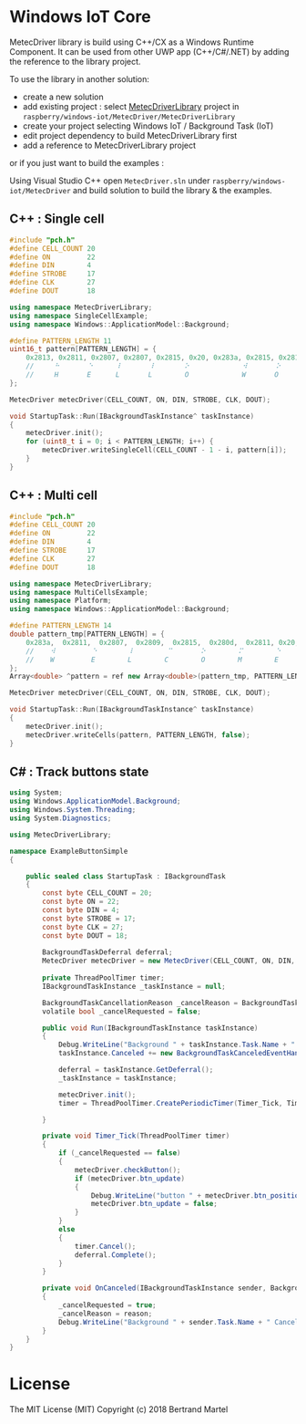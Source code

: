 # Windows IoT Core

MetecDriver library is build using C++/CX as a Windows Runtime Component. It can be used from other UWP app (C++/C#/.NET) by adding the reference to the library project.

To use the library in another solution: 

* create a new solution
* add existing project : select [MetecDriverLibrary](./raspberry/windows-iot/MetecDriver/MetecDriverLibrary) project in `raspberry/windows-iot/MetecDriver/MetecDriverLibrary`
* create your project selecting Windows IoT / Background Task (IoT)
* edit project dependency to build MetecDriverLibrary first
* add a reference to MetecDriverLibrary project

or if you just want to build the examples : 

Using Visual Studio C++ open `MetecDriver.sln` under `raspberry/windows-iot/MetecDriver` and build solution to build the library & the examples.

## C++ : Single cell 

```cpp
#include "pch.h"
#define CELL_COUNT 20
#define ON         22
#define DIN        4
#define STROBE     17
#define CLK        27
#define DOUT       18

using namespace MetecDriverLibrary;
using namespace SingleCellExample;
using namespace Windows::ApplicationModel::Background;

#define PATTERN_LENGTH 11
uint16_t pattern[PATTERN_LENGTH] = {
    0x2813, 0x2811, 0x2807, 0x2807, 0x2815, 0x20, 0x283a, 0x2815, 0x2817, 0x2807, 0x2819
    //     ⠓       ⠑      ⠇       ⠇       ⠕             ⠺       ⠕      ⠗       ⠇      ⠙
    //     H       E      L       L        O             W       O       R      L       D
};

MetecDriver metecDriver(CELL_COUNT, ON, DIN, STROBE, CLK, DOUT);

void StartupTask::Run(IBackgroundTaskInstance^ taskInstance)
{
    metecDriver.init();
    for (uint8_t i = 0; i < PATTERN_LENGTH; i++) {
        metecDriver.writeSingleCell(CELL_COUNT - 1 - i, pattern[i]);
    }
}
```

## C++ : Multi cell 

```cpp
#include "pch.h" 
#define CELL_COUNT 20
#define ON         22
#define DIN        4
#define STROBE     17
#define CLK        27
#define DOUT       18

using namespace MetecDriverLibrary;
using namespace MultiCellsExample;
using namespace Platform;
using namespace Windows::ApplicationModel::Background;

#define PATTERN_LENGTH 14
double pattern_tmp[PATTERN_LENGTH] = {
    0x283a,  0x2811,  0x2807,  0x2809,  0x2815,  0x280d,  0x2811, 0x20,  0x2813, 0x2815, 0x280d, 0x2811, 0x20, 0x2816
    //    ⠺         ⠑        ⠇        ⠉       ⠕        ⠍        ⠑             ⠓       ⠕       ⠍       ⠑             ⠖
    //    W         E        L        C        O        M        E             H       O        M       E             !
};
Array<double> ^pattern = ref new Array<double>(pattern_tmp, PATTERN_LENGTH);

MetecDriver metecDriver(CELL_COUNT, ON, DIN, STROBE, CLK, DOUT);

void StartupTask::Run(IBackgroundTaskInstance^ taskInstance)
{
    metecDriver.init();
    metecDriver.writeCells(pattern, PATTERN_LENGTH, false);
}
```

## C# : Track buttons state

```csharp
using System;
using Windows.ApplicationModel.Background;
using Windows.System.Threading;
using System.Diagnostics;

using MetecDriverLibrary;

namespace ExampleButtonSimple
{

    public sealed class StartupTask : IBackgroundTask
    {
        const byte CELL_COUNT = 20;
        const byte ON = 22;
        const byte DIN = 4;
        const byte STROBE = 17;
        const byte CLK = 27;
        const byte DOUT = 18;
  
        BackgroundTaskDeferral deferral;
        MetecDriver metecDriver = new MetecDriver(CELL_COUNT, ON, DIN, STROBE, CLK, DOUT);
        
        private ThreadPoolTimer timer;
        IBackgroundTaskInstance _taskInstance = null;

        BackgroundTaskCancellationReason _cancelReason = BackgroundTaskCancellationReason.Abort;
        volatile bool _cancelRequested = false;

        public void Run(IBackgroundTaskInstance taskInstance)
        {
            Debug.WriteLine("Background " + taskInstance.Task.Name + " Starting...");
            taskInstance.Canceled += new BackgroundTaskCanceledEventHandler(OnCanceled);

            deferral = taskInstance.GetDeferral();
            _taskInstance = taskInstance;

            metecDriver.init();
            timer = ThreadPoolTimer.CreatePeriodicTimer(Timer_Tick, TimeSpan.FromMilliseconds(50));

        }

        private void Timer_Tick(ThreadPoolTimer timer)
        {
            if (_cancelRequested == false)
            {
                metecDriver.checkButton();
                if (metecDriver.btn_update)
                {
                    Debug.WriteLine("button " + metecDriver.btn_position + " switched to " + metecDriver.btn_state);
                    metecDriver.btn_update = false;
                }
            }
            else
            {
                timer.Cancel();
                deferral.Complete();
            }
        }

        private void OnCanceled(IBackgroundTaskInstance sender, BackgroundTaskCancellationReason reason)
        {
            _cancelRequested = true;
            _cancelReason = reason;
            Debug.WriteLine("Background " + sender.Task.Name + " Cancel Requested...");
        }
    }
}
```

# License

The MIT License (MIT) Copyright (c) 2018 Bertrand Martel